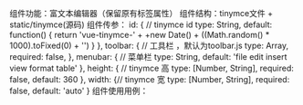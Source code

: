 组件功能：富文本编辑器（保留原有标签属性）
组件结构：tinymce文件 + static/tinymce(源码)
组件传参：
  id: { // tinymce id
    type: String,
    default: function() {
      return 'vue-tinymce-' + +new Date() + ((Math.random() * 1000).toFixed(0) + '')
    }
  },
  toolbar: { // 工具栏 ，默认为toolbar.js 
    type: Array,
    required: false,
  },
  menubar: { // 菜单栏
    type: String,
    default: 'file edit insert view format table'
  },
  height: { // tinymce 高
    type: [Number, String],
    required: false,
    default: 360
  },
  width: {// tinymce 宽
    type: [Number, String],
    required: false,
    default: 'auto'
  }
组件使用用例：
<template>
  <div>
    <tinymce v-model="description"  :height="400" />
  </div>
</template>
<script>
  import Tinymce from '@/components/Tinymce'
  export default {
    components: { Tinymce },
    data() {
      return {
        description: ''
      }
    }
  }
</script>
